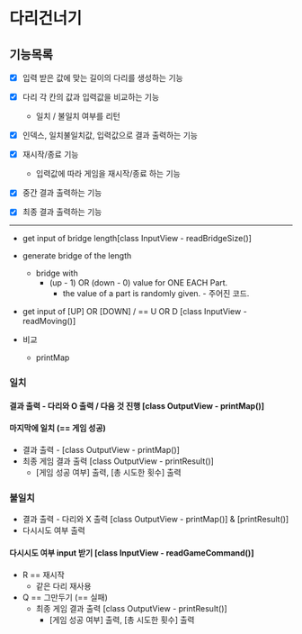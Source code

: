 # 다리건너기

## 기능목록

- [x] 입력 받은 값에 맞는 길이의 다리를 생성하는 기능

- [x] 다리 각 칸의 값과 입력값을 비교하는 기능
  - 일치 / 불일치 여부를 리턴
  
- [x] 인덱스, 일치불일치값, 입력값으로 결과 출력하는 기능

- [x] 재시작/종료 기능
  - 입력값에 따라 게임을 재시작/종료 하는 기능

- [x] 중간 결과 출력하는 기능
- [x] 최종 결과 출력하는 기능

---
- get input of bridge length[class InputView - readBridgeSize()]
- generate bridge of the length 
  - bridge with 
    - (up - 1) OR (down - 0) value for ONE EACH Part.
      -  the value of a part is randomly given. - 주어진 코드.

- get input of [UP] OR [DOWN] / == U OR D [class InputView - readMoving()]
- 비교
  - printMap


### 일치
#### 결과 출력 - 다리와 O 출력 / 다음 것 진행 [class OutputView - printMap()]
    

#### 마지막에 일치 (== 게임 성공) 
  - 결과 출력 - [class OutputView - printMap()]
  - 최종 게임 결과 출력 [class OutputView - printResult()]
    - [게임 성공 여부] 출력, [총 시도한 횟수] 출력


### 불일치
  - 결과 출력 - 다리와 X 출력
  [class OutputView - printMap()] &
  [printResult()]
  - 다시시도 여부 출력

#### 다시시도 여부 input 받기 [class InputView - readGameCommand()]
  - R == 재시작
    - 같은 다리 재사용
  - Q == 그만두기 (== 실패)
    - 최종 게임 결과 출력 [class OutputView - printResult()]
      - [게임 성공 여부] 출력, [총 시도한 횟수] 출력
